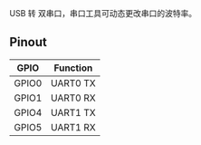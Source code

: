 USB 转 双串口，串口工具可动态更改串口的波特率。

Pinout
------------------------

| GPIO  | Function |
|:-----:|:--------:|
| GPIO0 | UART0 TX |
| GPIO1 | UART0 RX |
| GPIO4 | UART1 TX |
| GPIO5 | UART1 RX |


